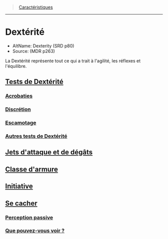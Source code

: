 ﻿---
!Items
Name: Dextérité
AltName: Dexterity (SRD p80)
Source: (MDR p263)
Id: abilities_dexterity_hd.md#dextérité
RootId: abilities_dexterity_hd.md
ParentLink: abilities_hd.md
ParentName: Caractéristiques
NameLevel: 1
Attributes:
  ParentNameLink: '[Caractéristiques](hd_abilities.md)'
  Markdown: >+
    >  <!--ParentNameLink-->[Caractéristiques](hd_abilities.md)<!--/ParentNameLink-->


    ---



    # <!--Name-->Dextérité<!--/Name-->


    - AltName: <!--AltName-->Dexterity (SRD p80)<!--/AltName-->

    - Source: <!--Source-->(MDR p263)<!--/Source-->


    La Dextérité représente tout ce qui a trait à l'agilité, les réflexes et l'équilibre.

  Name: Dextérité
  AltName: Dexterity (SRD p80)
  Source: (MDR p263)
AttributesDictionary: >+
  ParentNameLink: '[Caractéristiques](hd_abilities.md)'

  Markdown: >+

    >  <!--ParentNameLink-->[Caractéristiques](hd_abilities.md)<!--/ParentNameLink-->





    ---







    # <!--Name-->Dextérité<!--/Name-->





    - AltName: <!--AltName-->Dexterity (SRD p80)<!--/AltName-->



    - Source: <!--Source-->(MDR p263)<!--/Source-->





    La Dextérité représente tout ce qui a trait à l'agilité, les réflexes et l'équilibre.



  Name: Dextérité

  AltName: Dexterity (SRD p80)

  Source: (MDR p263)

---
>  [Caractéristiques](hd_abilities.md)

---


# Dextérité

- AltName: Dexterity (SRD p80)
- Source: (MDR p263)

La Dextérité représente tout ce qui a trait à l'agilité, les réflexes et l'équilibre.



## [Tests de Dextérité](hd_abilities_dexterity_tests_de_dexterite.md)



### [Acrobaties](hd_abilities_dexterity_acrobaties.md)



### [Discrétion](hd_abilities_dexterity_discretion.md)



### [Escamotage](hd_abilities_dexterity_escamotage.md)



### [Autres tests de Dextérité](hd_abilities_dexterity_autres_tests_de_dexterite.md)



## [Jets d'attaque et de dégâts](hd_abilities_dexterity_jets_dattaque_et_de_degats.md)



## [Classe d'armure](hd_abilities_dexterity_classe_darmure.md)



## [Initiative](hd_abilities_dexterity_initiative.md)



## [Se cacher](hd_abilities_dexterity_se_cacher.md)



### [Perception passive](hd_abilities_dexterity_perception_passive.md)



### [Que pouvez-vous voir ?](hd_abilities_dexterity_que_pouvez_vous_voir_.md)

